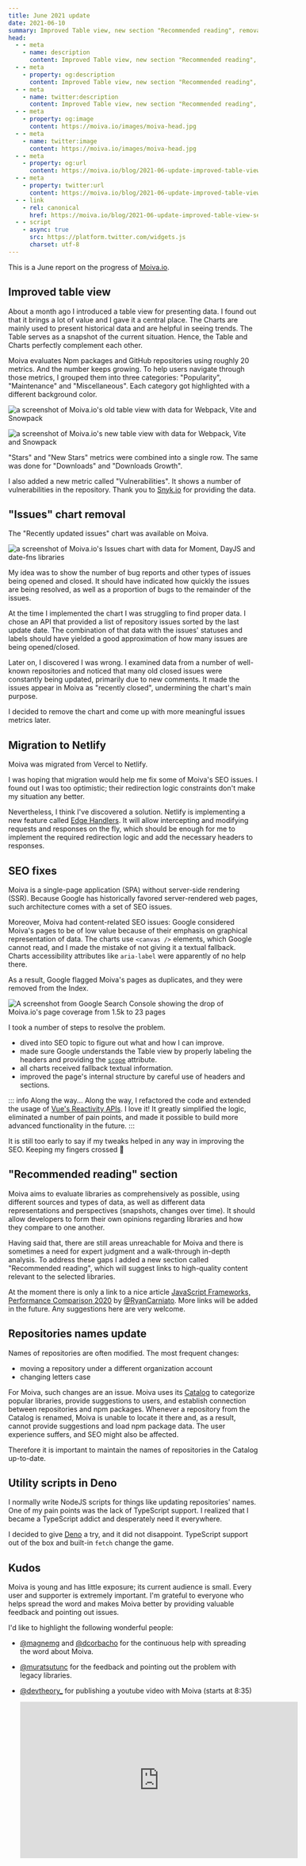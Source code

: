 ```yaml
---
title: June 2021 update
date: 2021-06-10
summary: Improved Table view, new section "Recommended reading", removal of Issues chart, SEO fixes, scripts in Deno, migration to Netlify.
head:
  - - meta
    - name: description
      content: Improved Table view, new section "Recommended reading", removal of Issues chart, SEO fixes, scripts in Deno, migration to Netlify.
  - - meta
    - property: og:description
      content: Improved Table view, new section "Recommended reading", removal of Issues chart, SEO fixes, scripts in Deno, migration to Netlify.
  - - meta
    - name: twitter:description
      content: Improved Table view, new section "Recommended reading", removal of Issues chart, SEO fixes, scripts in Deno, migration to Netlify.
  - - meta
    - property: og:image
      content: https://moiva.io/images/moiva-head.jpg
  - - meta
    - name: twitter:image
      content: https://moiva.io/images/moiva-head.jpg
  - - meta
    - property: og:url
      content: https://moiva.io/blog/2021-06-update-improved-table-view-seo-fixes/
  - - meta
    - property: twitter:url
      content: https://moiva.io/blog/2021-06-update-improved-table-view-seo-fixes/
  - - link
    - rel: canonical
      href: https://moiva.io/blog/2021-06-update-improved-table-view-seo-fixes/
  - - script
    - async: true
      src: https://platform.twitter.com/widgets.js
      charset: utf-8
---
```


This is a June report on the progress of [Moiva.io](http://moiva.io).

## Improved table view

About a month ago I introduced a table view for presenting data. I found out that it brings a lot of value and I gave it a central place. The Charts are mainly used to present historical data and are helpful in seeing trends. The Table serves as a snapshot of the current situation. Hence, the Table and Charts perfectly complement each other.

Moiva evaluates Npm packages and GitHub repositories using roughly 20 metrics. And the number keeps growing. To help users navigate through those metrics, I grouped them into three categories: "Popularity", "Maintenance" and "Miscellaneous". Each category got highlighted with a different background color.

![a screenshot of Moiva.io's old table view with data for Webpack, Vite and Snowpack](tabular-view-old.png)

![a screenshot of Moiva.io's new table view with data for Webpack, Vite and Snowpack](tabular-view.png)

"Stars" and "New Stars" metrics were combined into a single row. The same was done for "Downloads" and "Downloads Growth".

I also added a new metric called "Vulnerabilities". It shows a number of vulnerabilities in the repository. Thank you to [Snyk.io](https://snyk.io/) for providing the data.

<Tweet id="youyuxi/status/1392947957964623874" />

## "Issues" chart removal

The "Recently updated issues" chart was available on Moiva.

![a screenshot of Moiva.io's Issues chart with data for Moment, DayJS and date-fns libraries](issues-chart.png)

My idea was to show the number of bug reports and other types of issues being opened and closed. It should have indicated how quickly the issues are being resolved, as well as a proportion of bugs to the remainder of the issues.

At the time I implemented the chart I was struggling to find proper data. I chose an API that provided a list of repository issues sorted by the last update date. The combination of that data with the issues' statuses and labels should have yielded a good approximation of how many issues are being opened/closed.

Later on, I discovered I was wrong. I examined data from a number of well-known repositories and noticed that many old closed issues were constantly being updated, primarily due to new comments. It made the issues appear in Moiva as "recently closed", undermining the chart's main purpose.

I decided to remove the chart and come up with more meaningful issues metrics later.

## Migration to Netlify

Moiva was migrated from Vercel to Netlify.

I was hoping that migration would help me fix some of Moiva's SEO issues. I found out I was too optimistic; their redirection logic constraints don't make my situation any better.

Nevertheless, I think I've discovered a solution. Netlify is implementing a new feature called [Edge Handlers](https://docs.netlify.com/routing/edge-handlers/). It will allow intercepting and modifying requests and responses on the fly, which should be enough for me to implement the required redirection logic and add the necessary headers to responses.

## SEO fixes

Moiva is a single-page application (SPA) without server-side rendering (SSR). Because Google has historically favored server-rendered web pages, such architecture comes with a set of SEO issues.

Moreover, Moiva had content-related SEO issues: Google considered Moiva's pages to be of low value because of their emphasis on graphical representation of data. The charts use `<canvas />` elements, which Google cannot read, and I made the mistake of not giving it a textual fallback. Charts accessibility attributes like `aria-label` were apparently of no help there.

As a result, Google flagged Moiva's pages as duplicates, and they were removed from the Index.

![A screenshot from Google Search Console showing the drop of Moiva.io's page coverage from 1.5k to 23 pages](google-coverage.png)

I took a number of steps to resolve the problem.

- dived into SEO topic to figure out what and how I can improve.
- made sure Google understands the Table view by properly labeling the headers and providing the [`scope`](https://developer.mozilla.org/en-US/docs/Learn/HTML/Tables/Advanced#the_scope_attribute) attribute.
- all charts received fallback textual information.
- improved the page's internal structure by careful use of headers and sections.

::: info Along the way...
Along the way, I refactored the code and extended the usage of [Vue's Reactivity APIs](https://v3.vuejs.org/api/basic-reactivity.html). I love it! It greatly simplified the logic, eliminated a number of pain points, and made it possible to build more advanced functionality in the future.
:::

It is still too early to say if my tweaks helped in any way in improving the SEO. Keeping my fingers crossed 🤞

## "Recommended reading" section

Moiva aims to evaluate libraries as comprehensively as possible, using different sources and types of data, as well as different data representations and perspectives (snapshots, changes over time). It should allow developers to form their own opinions regarding libraries and how they compare to one another.

Having said that, there are still areas unreachable for Moiva and there is sometimes a need for expert judgment and a walk-through in-depth analysis. To address these gaps I added a new section called "Recommended reading", which will suggest links to high-quality content relevant to the selected libraries.

At the moment there is only a link to a nice article [JavaScript Frameworks, Performance Comparison 2020](https://javascript.plainenglish.io/javascript-frameworks-performance-comparison-2020-cd881ac21fce) by [@RyanCarniato](https://twitter.com/RyanCarniato). More links will be added in the future. Any suggestions here are very welcome.

## Repositories names update

Names of repositories are often modified. The most frequent changes:

- moving a repository under a different organization account
- changing letters case

For Moiva, such changes are an issue.
Moiva uses its [Catalog](https://moiva.io/catalog/) to categorize popular libraries, provide suggestions to users, and establish connection between repositories and npm packages.
Whenever a repository from the Catalog is renamed, Moiva is unable to locate it there and, as a result, cannot provide suggestions and load npm package data.
The user experience suffers, and SEO might also be affected.

Therefore it is important to maintain the names of repositories in the Catalog up-to-date.

## Utility scripts in Deno

I normally write NodeJS scripts for things like updating repositories' names. One of my pain points was the lack of TypeScript support. I realized that I became a TypeScript addict and desperately need it everywhere.

I decided to give [Deno](https://deno.land/) a try, and it did not disappoint. TypeScript support out of the box and built-in `fetch` change the game.

## Kudos

Moiva is young and has little exposure; its current audience is small. Every user and supporter is extremely important. I'm grateful to everyone who helps spread the word and makes Moiva better by providing valuable feedback and pointing out issues.

I'd like to highlight the following wonderful people:

- [@magnemg](https://twitter.com/magnemg) and [@dcorbacho](https://twitter.com/dcorbacho) for the continuous help with spreading the word about Moiva.
- [@muratsutunc](https://twitter.com/muratsutunc) for the feedback and pointing out the problem with legacy libraries.
- [@devtheory\_](https://twitter.com/devtheory_) for publishing a youtube video with Moiva (starts at 8:35)
  <!-- {{< youtube id="4AxQ8Ft7VzU?start=517s" >}} -->

  <iframe width="560" height="315" src="https://www.youtube.com/embed/4AxQ8Ft7VzU?start=515" title="YouTube video player" frameborder="0" allow="accelerometer; autoplay; clipboard-write; encrypted-media; gyroscope; picture-in-picture" allowfullscreen></iframe>
